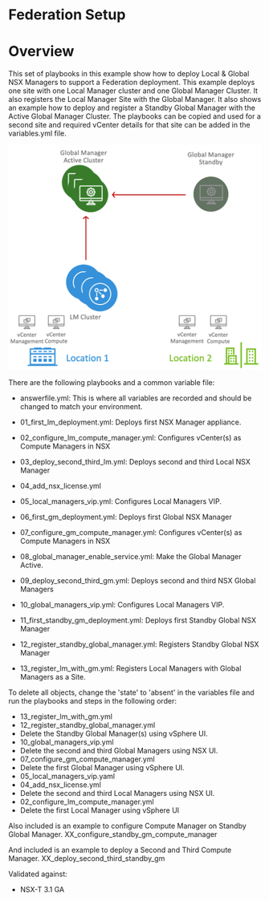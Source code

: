 # Federation Setup

# Overview
This set of playbooks in this example show how to deploy Local & Global NSX Managers to support a Federation deployment. This example deploys one site with one Local Manager cluster and one Global Manager Cluster. It also registers the Local Manager Site with the Global Manager. It also shows an example how to deploy and register a Standby Global Manager with the Active Global Manager Cluster. The playbooks can be copied and used for a second site and required vCenter details for that site can be added in the variables.yml file.

![](./images/Federation.png)

There are the following playbooks and a common variable file:

* answerfile.yml: This is where all variables are recorded and should be changed to match your environment. 

* 01_first_lm_deployment.yml: Deploys first NSX Manager appliance.
* 02_configure_lm_compute_manager.yml: Configures vCenter(s) as Compute Managers in NSX
* 03_deploy_second_third_lm.yml: Deploys second and third Local NSX Manager
* 04_add_nsx_license.yml
* 05_local_managers_vip.yml: Configures Local Managers VIP.
* 06_first_gm_deployment.yml: Deploys first Global NSX Manager
* 07_configure_gm_compute_manager.yml: Configures vCenter(s) as Compute Managers in NSX
* 08_global_manager_enable_service.yml: Make the Global Manager Active.
* 09_deploy_second_third_gm.yml: Deploys second and third NSX Global Managers
* 10_global_managers_vip.yml: Configures Local Managers VIP.
* 11_first_standby_gm_deployment.yml: Deploys first Standby Global NSX Manager
* 12_register_standby_global_manager.yml: Registers Standby Global NSX Manager
* 13_register_lm_with_gm.yml: Registers Local Managers with Global Managers as a Site. 

To delete all objects, change the 'state' to 'absent' in the variables file and run the playbooks and steps in the following order:

* 13_register_lm_with_gm.yml
* 12_register_standby_global_manager.yml
* Delete the Standby Global Manager(s) using vSphere UI. 
* 10_global_managers_vip.yml
* Delete the second and third Global Managers using NSX UI.
* 07_configure_gm_compute_manager.yml
* Delete the first Global Manager using vSphere UI.
* 05_local_managers_vip.yaml
* 04_add_nsx_license.yml
* Delete the second and third Local Managers using NSX UI.
* 02_configure_lm_compute_manager.yml
* Delete the first Local Manager using vSphere UI

Also included is an example to configure Compute Manager on Standby Global Manager. 
XX_configure_standby_gm_compute_manager

And included is an example to deploy a Second and Third Compute Manager. 
XX_deploy_second_third_standby_gm

Validated against:
* NSX-T 3.1 GA
